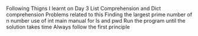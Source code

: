 Following Thigns I learnt on Day 3
List Comprehension and Dict comprehension
Problems related to this
Finding the largest prime number of n number
use of int main
manual for ls and pwd
Run the program until the solution takes time
Always follow the first principle